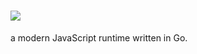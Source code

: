 # <img src="https://raw.githubusercontent.com/kosmosJS/kosmosJS/main/doc/kosmos.png" />

a modern JavaScript runtime written in Go.
